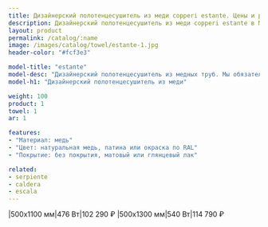 ```yaml
---
title: Дизайнерский полотенцесушитель из меди copperi estante. Цены и размеры.
description: Дизайнерский полотенцесушитель из меди copperi estante в Москве по цене производителя.
layout: product
permalink: /catalog/:name
image: /images/catalog/towel/estante-1.jpg
header-color: "#fcf3e3"

model-title: "estante"
model-desc: "Дизайнерский полотенцесушитель из медных труб. Мы обязательно когда-нибудь придумаем крутое описание для этой модели, но сейчас совсем не до того. Посмотрите пока на картинки, всё и так понятно. А если не понятно, позвоните нам и мы всё расскажем. Или напишите, если не любите звонить."
model-h1: "Дизайнерский полотенцесушитель из меди"

weight: 100
product: 1
towel: 1
ar: 1

features:
- "Материал: медь"
- "Цвет: натуральная медь, патина или окраска по RAL"
- "Покрытие: без покрытия, матовый или глянцевый лак"

related:
- serpiente
- caldera
- escala
---
```

|500x1100 мм|476 Вт|102 290 ₽
|500x1300 мм|540 Вт|114 790 ₽
